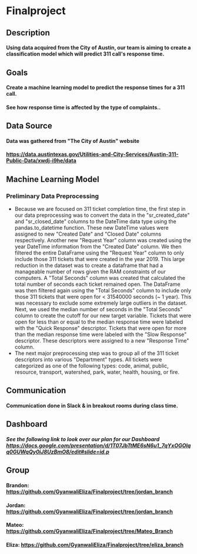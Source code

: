 # Finalproject

## Description
#### Using data acquired from the City of Austin, our team is aiming to create a classification model which will predict 311 call's response time. 

## Goals
#### Create a machine learning model to predict the response times for a 311 call.
#### See how response time is affected by the type of complaints..

## Data Source
#### Data was gathered from "The City of Austin" website
#### https://data.austintexas.gov/Utilities-and-City-Services/Austin-311-Public-Data/xwdj-i9he/data

## Machine Learning Model
### Preliminary Data Preprocessing
- Because we are focused on 311 ticket completion time, the first step in our data preprocessing was to convert the data in the "sr_created_date" and "sr_closed_date" columns to the DateTime data type using the pandas.to_datetime function. These new DateTime values were assigned to new "Created Date" and "Closed Date" columns respectively. Another new "Request Year" column was created using the year DateTime information from the "Created Date" column. We then filtered the entire DataFrame using the "Request Year" column to only include those 311 tickets that were created in the year 2019. This large reduction in the dataset was to create a dataframe that had a manageable number of rows given the RAM constraints of our computers. A "Total Seconds" column was created that calculated the total number of seconds each ticket remained open. The DataFrame was then filtered again using the "Total Seconds" column to include only those 311 tickets that were open for < 31540000 seconds (~ 1 year). This was necessary to exclude some extremely large outliers in the dataset. Next, we used the median number of seconds in the "Total Seconds" column to create the cutoff for our new target variable. Tickets that were open for less than or equal to the median response time were labeled with the "Quick Response" descriptor. Tickets that were open for more than the median response time were labeled with the "Slow Response" descriptor. These descriptors were assigned to a new "Response Time" column. 
- The next major preprocessing step was to group all of the 311 ticket descriptors into various "Department" types. All tickets were categorized as one of the following types: code, animal, public, resource, transport, watershed, park, water, health, housing, or fire.

## Communication
#### Communication done in Slack & in breakout rooms during class time. 

## Dashboard

##### See the following link to look over our plan for our Dashboard https://docs.google.com/presentation/d/1T07JbTtME6sN6u1_7qYxOGOlqq0GUWqQy0iJ8UzBmO8/edit#slide=id.p

## Group
#### Brandon: https://github.com/GyanwaliEliza/Finalproject/tree/jordan_branch
#### Jordan: https://github.com/GyanwaliEliza/Finalproject/tree/jordan_branch
#### Mateo: https://github.com/GyanwaliEliza/Finalproject/tree/Mateo_Branch
#### Eliza: https://github.com/GyanwaliEliza/Finalproject/tree/eliza_branch



